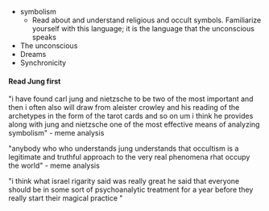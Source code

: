 - symbolism
	- Read about and understand religious and occult symbols. Familiarize yourself with this language; it is the language that the unconscious speaks
- The unconscious
- Dreams
- Synchronicity

#### Read Jung first
"i have found carl jung and nietzsche to be two of the most important and then i often also will draw from aleister crowley and his reading of the archetypes in the form of the tarot cards and so on um i think he provides along with jung and nietzsche one of the most effective means of analyzing symbolism" - meme analysis

"anybody who who understands jung understands that occultism is a legitimate and truthful approach to the very real phenomena rhat occupy the world" - meme analysis

"i think what israel rigarity said was really great he said that everyone should be in some sort of psychoanalytic treatment for a year before they really start their magical practice "

